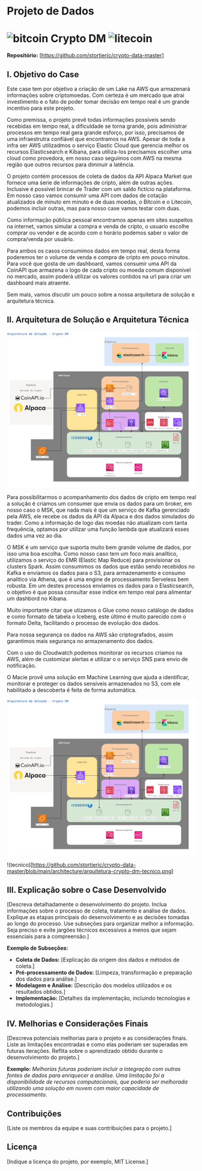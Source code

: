 # Projeto de Dados 

# ![bitcoin](https://s3.eu-central-1.amazonaws.com/bbxt-static-icons/type-id/png_32/4caf2b16a0174e26a3482cea69c34cba.png) Crypto DM ![litecoin](https://s3.eu-central-1.amazonaws.com/bbxt-static-icons/type-id/png_32/a201762f149941ef9b84e0742cd00e48.png)

**Repositório:** [https://github.com/stortieric/crypto-data-master]

## I. Objetivo do Case

Este case tem por objetivo a criação de um Lake na AWS que armazenará informações sobre criptomoedas. Com certeza é um mercado que atrai investimento e o fato de poder tomar decisão em tempo real é um grande incentivo para este projeto. 

Como premissa, o projeto prevê todas informações possíveis sendo recebidas em tempo real, a dificuldade se torna grande, pois administrar processos em tempo real gera grande esforço, por isso, precisamos de uma infraestrutra confíável que encontramos na AWS. Apesar de toda a infra ser AWS utilizadmos o serviço Elastic Cloud que gerencia melhor os recursos Elasticsearch e Kibana, para utiliza-los precisamos escolher uma cloud como provedora, em nosso caso seguimos com AWS na mesma região que outros recursos para diminuir a latência.

O projeto contém processos de coleta de dados da API Alpaca Market que fornece uma śerie de informações de cripto, além de outras ações. Inclusive é possível brincar de Trader com um saldo fictício na plataforma. Em nosso caso vamos consumir uma API com dados de cotação atualizados de minuto em minuto e de duas moedas, o Bitcoin e o Litecoin, podemos incluir outras, mas para nosso case vamos testar com duas.

Como informação pública pessoal encontramos apenas em sites suspeitos na internet, vamos simular a compra e venda de cripto, o usuario escolhe comprar ou vender e de acordo com o horário podemos saber o valor de compra/venda por usuário. 

Para ambos os casos consumimos dados em tempo real, desta forma poderemos ter o volume de venda e compra de cripto em pouco minutos. Para você que gosta de um dashboard, vamos consumir uma API da CoinAPI que armazena o logo de cada cripto ou moeda comum disponível no mercado, assim poderá utilizar os valores contidos na url para criar um dashboard mais atraente. 

Sem mais, vamos discutir um pouco sobre a nossa arquitetura de solução e arquitetura técnica.

## II. Arquitetura de Solução e Arquitetura Técnica

![solucao](https://github.com/stortieric/crypto-data-master/blob/main/architecture/arquitetura-crypto-dm-solucao.png)

Para possibilitarmos o acompanhamento dos dados de cripto em tempo real a solução é criamos um consumer que envia os dados para um broker, em nosso caso o MSK, que nada mais é que um serviço de Kafka gerenciado pela AWS, ele recebe os dados da API da Alpaca e dos dados simulados do trader. Como a informação de logo das moedas não atualizam com tanta frequência, optamos por utilizar uma função lambda que atualizará esses dados uma vez ao dia.

O MSK é um serviço que suporta muito bem grande volume de dados, por isso uma boa escolha. Como nosso caso tem um foco mais analítico, utilizamos o serviço do EMR (Elastic Map Reduce) para provisionar os clusters Spark. Assim consumimos os dados que estão sendo recebidos no Kafka e enviamos os dados para o S3, para armazenamento e consumo analítico via Athena, que é uma engine de processamento Serveless bem robusta. Em um destes processos enviamos os dados para o Elasticsearch, o objetivo é que possa consultar esse índice em tempo real para alimentar um dashbord no Kibana.

Muito importante citar que utizamos o Glue como nosso catálogo de dados e como formato de tabela o Iceberg, este último é muito parecido com o formato Delta, facilitando o processo de evolução dos dados.

Para nossa segurança os dados na AWS são criptografados, assim garantimos mais segurança no armazenamento dos dados.

Com o uso do Cloudwatch podemos monitorar os recursos criamos na AWS, além de customizar alertas e utilizar o o serviço SNS para envio de notificação.

O Macie provẽ uma solução em Machine Learning que ajuda a identificar, monitorar e proteger os dados sensíveis armazenados no S3, com ele habilitado a descoberta é feita de forma automática.

![solucao](https://github.com/stortieric/crypto-data-master/blob/main/architecture/arquitetura-crypto-dm-solucao.png)

!(tecnico)[https://github.com/stortieric/crypto-data-master/blob/main/architecture/arquitetura-crypto-dm-tecnico.png]


## III. Explicação sobre o Case Desenvolvido

[Descreva detalhadamente o desenvolvimento do projeto. Inclua informações sobre o processo de coleta, tratamento e análise de dados.  Explique as etapas principais do desenvolvimento e as decisões tomadas ao longo do processo. Use subseções para organizar melhor a informação.  Seja preciso e evite jargões técnicos excessivos a menos que sejam essenciais para a compreensão.]

**Exemplo de Subseções:**

* **Coleta de Dados:** [Explicação da origem dos dados e métodos de coleta.]
* **Pré-processamento de Dados:** [Limpeza, transformação e preparação dos dados para análise.]
* **Modelagem e Análise:** [Descrição dos modelos utilizados e os resultados obtidos.]
* **Implementação:** [Detalhes da implementação, incluindo tecnologias e metodologias.]


## IV. Melhorias e Considerações Finais

[Descreva potenciais melhorias para o projeto e as considerações finais.  Liste as limitações encontradas e como elas poderiam ser superadas em futuras iterações.  Reflita sobre o aprendizado obtido durante o desenvolvimento do projeto.]

**Exemplo:**  *Melhorias futuras poderiam incluir a integração com outras fontes de dados para enriquecer a análise.  Uma limitação foi a disponibilidade de recursos computacionais, que poderia ser melhorada utilizando uma solução em nuvem com maior capacidade de processamento.*


## Contribuições

[Liste os membros da equipe e suas contribuições para o projeto.]


## Licença

[Indique a licença do projeto, por exemplo, MIT License.]
